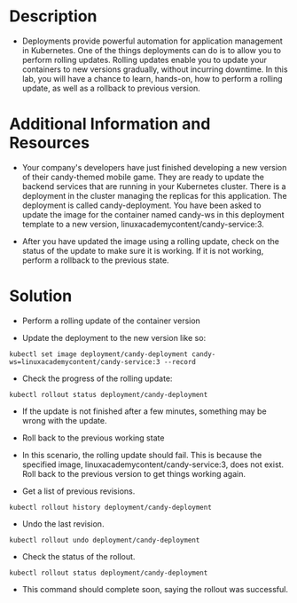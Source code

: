 # Description

- Deployments provide powerful automation for application management in Kubernetes. One of the things deployments can do is to allow you to perform rolling updates. Rolling updates enable you to update your containers to new versions gradually, without incurring downtime. In this lab, you will have a chance to learn, hands-on, how to perform a rolling update, as well as a rollback to previous version.

# Additional Information and Resources

- Your company's developers have just finished developing a new version of their candy-themed mobile game. They are ready to update the backend services that are running in your Kubernetes cluster. There is a deployment in the cluster managing the replicas for this application. The deployment is called candy-deployment. You have been asked to update the image for the container named candy-ws in this deployment template to a new version, linuxacademycontent/candy-service:3.

- After you have updated the image using a rolling update, check on the status of the update to make sure it is working. If it is not working, perform a rollback to the previous state.

# Solution 

- Perform a rolling update of the container version

- Update the deployment to the new version like so:

`kubectl set image deployment/candy-deployment candy-ws=linuxacademycontent/candy-service:3 --record`

- Check the progress of the rolling update:

`kubectl rollout status deployment/candy-deployment`

- If the update is not finished after a few minutes, something may be wrong with the update.

- Roll back to the previous working state

- In this scenario, the rolling update should fail. This is because the specified image, linuxacademycontent/candy-service:3, does not exist. Roll back to the previous version to get things working again.

- Get a list of previous revisions.

`kubectl rollout history deployment/candy-deployment`

- Undo the last revision.

`kubectl rollout undo deployment/candy-deployment`

- Check the status of the rollout.

`kubectl rollout status deployment/candy-deployment`

- This command should complete soon, saying the rollout was successful.